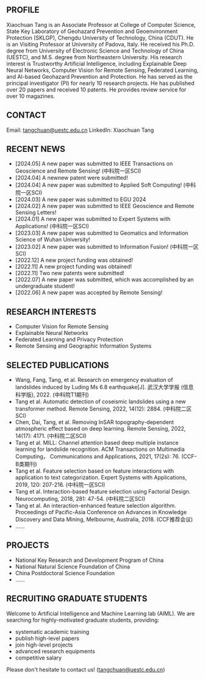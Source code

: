 ## PROFILE
Xiaochuan Tang is an Associate Professor at College of Computer Science, State Key Laboratory of Geohazard Prevention and Geoenvironment Protection (SKLGP), Chengdu University of Technology, China (CDUT). He is an Visiting Professor at University of Padova, Italy. He received his Ph.D. degree from University of Electronic Science and Technology of China (UESTC), and M.S. degree from Northeastern University. His research interest is Trustworthy Artificial Intelligence, including Explainable Deep Neural Networks, Computer Vision for Remote Sensing, Federated Learning, and AI-based Geohazard Prevention and Protection. He has served as the principal investigator (PI) for nearly 10 research projects. He has published over 20 papers and received 10 patents. He provides review service for over 10 magazines. 

## CONTACT
Email: tangchuan@uestc.edu.cn
LinkedIn: Xiaochuan Tang

## RECENT NEWS
- [2024.05] A new paper was submitted to IEEE Transactions on Geoscience and Remote Sensing! (中科院一区SCI)
- [2024.04] A newnew patent were submitted!
- [2024.04] A new paper was submitted to Applied Soft Computing! (中科院一区SCI)
- [2024.03] A new paper was submitted to EGU 2024
- [2024.02] A new paper was submitted to IEEE Geoscience and Remote Sensing Letters!
- [2024.01] A new paper was submitted to Expert Systems with Applications! (中科院一区SCI)
- [2023.03] A new paper was submitted to Geomatics and Information Science of Wuhan University!
- [2023.02] A new paper was submitted to Information Fusion! (中科院一区SCI)
- [2022.12] A new project funding was obtained!
- [2022.11] A new project funding was obtained!
- [2022.11] Two new patents were submitted!
- [2022.07] A new paper was submitted, which was accomplished by an undergraduate student!  
- [2022.06] A new paper was accepted by Remote Sensing!

## RESEARCH INTERESTS
- Computer Vision for Remote Sensing
- Explainable Neural Networks
- Federated Learning and Privacy Protection
- Remote Sensing and Geographic Information Systems

## SELECTED PUBLICATIONS
- Wang, Fang, Tang, et al. Research on emergency evaluation of landslides induced by Luding Ms 6.8 earthquake[J]. 武汉大学学报 (信息科学版), 2022. (中科院T1期刊)
- Tang et al. Automatic detection of coseismic landslides using a new transformer method. Remote Sensing,  2022, 14(12): 2884. (中科院二区SCI)
- Chen, Dai, Tang, et al. Removing InSAR topography-dependent atmospheric effect based on deep learning. Remote Sensing, 2022, 14(17): 4171. (中科院二区SCI)
- Tang et al. MILL: Channel attention based deep multiple instance learning for landslide recognition. ACM Transactions on Multimedia Computing， Communications and Applications, 2021, 17(2s): 76. (CCF-B类期刊)
- Tang et al. Feature selection based on feature interactions with application to text categorization. Expert Systems with Applications, 2019, 120: 207-216. (中科院一区SCI)
- Tang et al. Interaction-based feature selection using Factorial Design. Neurocomputing, 2018, 281: 47-54. (中科院二区SCI)
- Tang et al. An interaction-enhanced feature selection algorithm. Proceedings of Pacific-Asia Conference on Advances in Knowledge Discovery and Data Mining, Melbourne, Australia, 2018. (CCF推荐会议)
- ......

## PROJECTS
- National Key Research and Development Program of China
- National Natural Science Foundation of China
- China Postdoctoral Science Foundation
- ......

##  RECRUITING GRADUATE STUDENTS
Welcome to Artificial Intelligence and Machine Learning lab (AIML). We are searching for highly-motivated graduate students, providing:
- systematic academic training
- publish high-level papers
- join high-level projects
- advanced research equipments
- competitive salary  

Please don't hesitate to contact us! (tangchuan@uestc.edu.cn)

